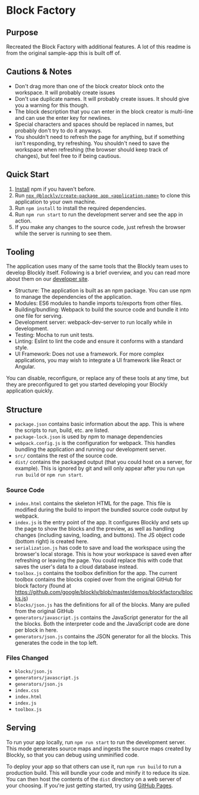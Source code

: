 # Block Factory

## Purpose

Recreated the Block Factory with additional features.
A lot of this readme is from the original sample-app this is built off of.

## Cautions & Notes

- Don't drag more than one of the block creator block onto the workspace. It will probably create issues
- Don't use duplicate names. It will probably create issues. It should give you a warning for this though.
- The block description that you can enter in the block creator is multi-line and can use the enter key for newlines.
- Special characters and spaces should be replaced in names, but probably don't try to do it anyways.
- You shouldn't need to refresh the page for anything, but if something isn't responding, try refreshing. You shouldn't need to save the workspace when refreshing (the browser should keep track of changes), but feel free to if being cautious.

## Quick Start

1. [Install](https://docs.npmjs.com/downloading-and-installing-node-js-and-npm) npm if you haven't before.
2. Run [`npx @blockly/create-package app <application-name>`](https://www.npmjs.com/package/@blockly/create-package) to clone this application to your own machine.
3. Run `npm install` to install the required dependencies.
4. Run `npm run start` to run the development server and see the app in action.
5. If you make any changes to the source code, just refresh the browser while the server is running to see them.

## Tooling

The application uses many of the same tools that the Blockly team uses to develop Blockly itself. Following is a brief overview, and you can read more about them on our [developer site](https://developers.google.com/blockly/guides/contribute/get-started/development_tools).

- Structure: The application is built as an npm package. You can use npm to manage the dependencies of the application.
- Modules: ES6 modules to handle imports to/exports from other files.
- Building/bundling: Webpack to build the source code and bundle it into one file for serving.
- Development server: webpack-dev-server to run locally while in development.
- Testing: Mocha to run unit tests.
- Linting: Eslint to lint the code and ensure it conforms with a standard style.
- UI Framework: Does not use a framework. For more complex applications, you may wish to integrate a UI framework like React or Angular.

You can disable, reconfigure, or replace any of these tools at any time, but they are preconfigured to get you started developing your Blockly application quickly.

## Structure

- `package.json` contains basic information about the app. This is where the scripts to run, build, etc. are listed.
- `package-lock.json` is used by npm to manage dependencies
- `webpack.config.js` is the configuration for webpack. This handles bundling the application and running our development server.
- `src/` contains the rest of the source code.
- `dist/` contains the packaged output (that you could host on a server, for example). This is ignored by git and will only appear after you run `npm run build` or `npm run start`.

### Source Code

- `index.html` contains the skeleton HTML for the page. This file is modified during the build to import the bundled source code output by webpack.
- `index.js` is the entry point of the app. It configures Blockly and sets up the page to show the blocks and the preview, as well as handling changes (including saving, loading, and buttons). The JS object code (bottom right) is created here.
- `serialization.js` has code to save and load the workspace using the browser's local storage. This is how your workspace is saved even after refreshing or leaving the page. You could replace this with code that saves the user's data to a cloud database instead.
- `toolbox.js` contains the toolbox definition for the app. The current toolbox contains the blocks copied over from the original GitHub for block factory (found at https://github.com/google/blockly/blob/master/demos/blockfactory/blocks.js)
- `blocks/json.js` has the definitions for all of the blocks. Many are pulled from the original GitHub 
- `generators/javascript.js` contains the JavaScript generator for the all the blocks. Both the interpreter code and the JavaScript code are done per block in here.
- `generators/json.js` contains the JSON generator for all the blocks. This generates the code in the top left.

### Files Changed
- `blocks/json.js`
- `generators/javascript.js`
- `generators/json.js`
- `index.css`
- `index.html`
- `index.js`
- `toolbox.js`

## Serving

To run your app locally, run `npm run start` to run the development server. This mode generates source maps and ingests the source maps created by Blockly, so that you can debug using unminified code.

To deploy your app so that others can use it, run `npm run build` to run a production build. This will bundle your code and minify it to reduce its size. You can then host the contents of the `dist` directory on a web server of your choosing. If you're just getting started, try using [GitHub Pages](https://pages.github.com/).
